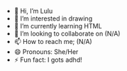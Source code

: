- 👋 Hi, I’m Lulu
- 👀 I’m interested in drawing
- 🌱 I’m currently learning HTML
- 💞️ I’m looking to collaborate on (N/A)
- 📫 How to reach me; (N/A)
- 😄 Pronouns: She/Her
- ⚡ Fun fact: I gots adhd!

<!---
LuluGoosey/LuluGoosey is a ✨ special ✨ repository because its `README.md` (this file) appears on your GitHub profile.
You can click the Preview link to take a look at your changes.
--->
